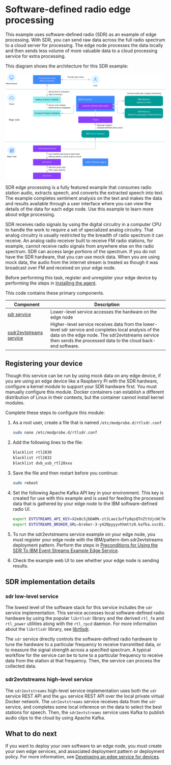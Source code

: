 # Software-defined radio edge processing

This example uses software-defined radio (SDR) as an example of edge processing. With SDR, you can send raw data across the full radio spectrum to a cloud server for processing. The edge node processes the data locally and then sends less volume of more valuable data to a cloud processing service for extra processing.

This diagram shows the architecture for this SDR example:

![Example architecture](../../evtstreams/sdr2evtstreams/08_sdrarch.svg)

SDR edge processing is a fully featured example that consumes radio station audio, extracts speech, and converts the extracted speech into text. The example completes sentiment analysis on the text and makes the data and results available through a user interface where you can view the details of the data for each edge node. Use this example to learn more about edge processing.

SDR receives radio signals by using the digital circuitry in a computer CPU to handle the work to require a set of specialized analog circuitry. That analog circuitry is usually restricted by the breadth of radio spectrum it can receive. An analog radio receiver built to receive FM radio stations, for example, cannot receive radio signals from anywhere else on the radio spectrum. SDR can access large portions of the spectrum. If you do not have the SDR hardware, that you can use mock data. When you are using mock data, the audio from the internet stream is treated as though it was broadcast over FM and received on your edge node.

Before performing this task, register and unregister your edge device by performing the steps in [Installing the agent](https://open-horizon.github.io/docs/installing/registration.html).

This code contains these primary components.

|Component|Description|
|---------|-----------|
|[sdr service](https://github.com/open-horizon/examples/tree/master/edge/services/sdr)|Lower-level service accesses the hardware on the edge node|
|[ssdr2evtstreams service](https://github.com/open-horizon/examples/tree/master/edge/evtstreams/sdr2evtstreams)|Higher-level service receives data from the lower-level sdr service and completes local analysis of the data on the edge node. The sdr2evtstreams service then sends the processed data to the cloud back-end software.|

## Registering your device

Though this service can be run by using mock data on any edge device, if you are using an edge device like a Raspberry Pi with the SDR hardware, configure a kernel module to support your SDR hardware first. You must manually configure this module. Docker containers can establish a different distribution of Linux in their contexts, but the container cannot install kernel modules.

Complete these steps to configure this module:

1. As a root user, create a file that is named `/etc/modprobe.d/rtlsdr.conf`

   ```bash
   sudo nano /etc/modprobe.d/rtlsdr.conf
   ```

2. Add the following lines to the file:

   ```bash
   blacklist rtl2830
   blacklist rtl2832
   blacklist dvb_usb_rtl28xxu
   ```

3. Save the file and then restart before you continue:

   ```bash
   sudo reboot
   ```

4. Set the following Apache Kafka API key in your environment. This key is created for use with this example and is used for feeding the processed data that is gathered by your edge node to the IBM software-defined radio UI.

   ```bash
   export EVTSTREAMS_API_KEY=X2e8cSjbDAMk-ztJLaoi3uffy8qsQTnZttUjcHCfm7cp
   export EVTSTREAMS_BROKER_URL=broker-3-y420pyyyvhhmttz0.kafka.svc01.us-south.eventstreams.cloud.ibm.com:9093,broker-5-y420pyyyvhhmttz0.kafka.svc01.us-south.eventstreams.cloud.ibm.com:9093,broker-4-y420pyyyvhhmttz0.kafka.svc01.us-south.eventstreams.cloud.ibm.com:9093,broker-1-y420pyyyvhhmttz0.kafka.svc01.us-south.eventstreams.cloud.ibm.com:9093,broker-0-y420pyyyvhhmttz0.kafka.svc01.us-south.eventstreams.cloud.ibm.com:9093,broker-2-y420pyyyvhhmttz0.kafka.svc01.us-south.eventstreams.cloud.ibm.com:9093
   ```

5. To run the sdr2evtstreams service example on your edge node, you must register your edge node with the IBM/pattern-ibm.sdr2evtstreams deployment pattern. Perform the steps in [Preconditions for Using the SDR To IBM Event Streams Example Edge Service](https://github.com/open-horizon/examples/tree/master/edge/evtstreams/sdr2evtstreams).

6. Check the example web UI to see whether your edge node is sending results.

## SDR implementation details

### sdr low-level service

The lowest level of the software stack for this service includes the `sdr` service implementation. This service accesses local software-defined radio hardware by using the popular `librtlsdr` library and the derived `rtl_fm` and `rtl_power` utilities along with the `rtl_rpcd` daemon. For more information about the `librtlsdr` library, see [librtlsdr](https://github.com/librtlsdr/librtlsdr).

The `sdr` service directly controls the software-defined radio hardware to tune the hardware to a particular frequency to receive transmitted data, or to measure the signal strength across a specified spectrum. A typical workflow for the service can be to tune to a particular frequency to receive data from the station at that frequency. Then, the service can process the collected data.

### sdr2evtstreams high-level service

The `sdr2evtstreams` high-level service implementation uses both the `sdr` service REST API and the `gps` service REST API over the local private virtual Docker network. The `sdr2evtstreams` service receives data from the `sdr` service, and completes some local inference on the data to select the best stations for speech. Then, the `sdr2evtstreams` service uses Kafka to publish audio clips to the cloud by using Apache Kafka.

## What to do next

If you want to deploy your own software to an edge node, you must create your own edge services, and associated deployment pattern or deployment policy. For more information, see [Developing an edge service for devices](https://open-horizon.github.io/docs/developing/developing.html).
